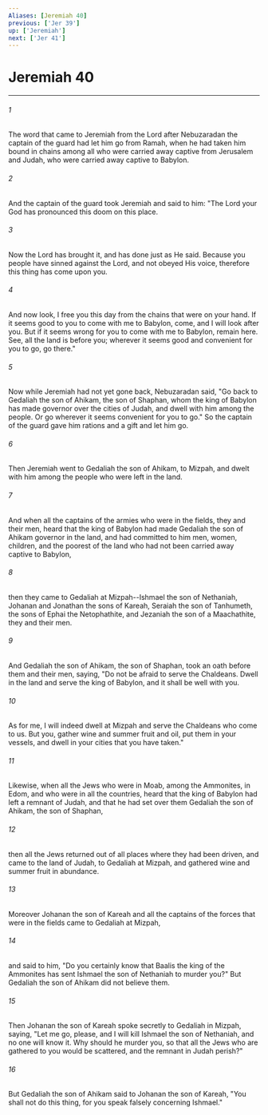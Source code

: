 ```yaml
---
Aliases: [Jeremiah 40]
previous: ['Jer 39']
up: ['Jeremiah']
next: ['Jer 41']
---
```

# Jeremiah 40

***


###### 1 
The word that came to Jeremiah from the Lord after Nebuzaradan the captain of the guard had let him go from Ramah, when he had taken him bound in chains among all who were carried away captive from Jerusalem and Judah, who were carried away captive to Babylon. 

###### 2 
And the captain of the guard took Jeremiah and said to him: "The Lord your God has pronounced this doom on this place. 

###### 3 
Now the Lord has brought it, and has done just as He said. Because you people have sinned against the Lord, and not obeyed His voice, therefore this thing has come upon you. 

###### 4 
And now look, I free you this day from the chains that were on your hand. If it seems good to you to come with me to Babylon, come, and I will look after you. But if it seems wrong for you to come with me to Babylon, remain here. See, all the land is before you; wherever it seems good and convenient for you to go, go there." 

###### 5 
Now while Jeremiah had not yet gone back, Nebuzaradan said, "Go back to Gedaliah the son of Ahikam, the son of Shaphan, whom the king of Babylon has made governor over the cities of Judah, and dwell with him among the people. Or go wherever it seems convenient for you to go." So the captain of the guard gave him rations and a gift and let him go. 

###### 6 
Then Jeremiah went to Gedaliah the son of Ahikam, to Mizpah, and dwelt with him among the people who were left in the land. 

###### 7 
And when all the captains of the armies who were in the fields, they and their men, heard that the king of Babylon had made Gedaliah the son of Ahikam governor in the land, and had committed to him men, women, children, and the poorest of the land who had not been carried away captive to Babylon, 

###### 8 
then they came to Gedaliah at Mizpah--Ishmael the son of Nethaniah, Johanan and Jonathan the sons of Kareah, Seraiah the son of Tanhumeth, the sons of Ephai the Netophathite, and Jezaniah the son of a Maachathite, they and their men. 

###### 9 
And Gedaliah the son of Ahikam, the son of Shaphan, took an oath before them and their men, saying, "Do not be afraid to serve the Chaldeans. Dwell in the land and serve the king of Babylon, and it shall be well with you. 

###### 10 
As for me, I will indeed dwell at Mizpah and serve the Chaldeans who come to us. But you, gather wine and summer fruit and oil, put them in your vessels, and dwell in your cities that you have taken." 

###### 11 
Likewise, when all the Jews who were in Moab, among the Ammonites, in Edom, and who were in all the countries, heard that the king of Babylon had left a remnant of Judah, and that he had set over them Gedaliah the son of Ahikam, the son of Shaphan, 

###### 12 
then all the Jews returned out of all places where they had been driven, and came to the land of Judah, to Gedaliah at Mizpah, and gathered wine and summer fruit in abundance. 

###### 13 
Moreover Johanan the son of Kareah and all the captains of the forces that were in the fields came to Gedaliah at Mizpah, 

###### 14 
and said to him, "Do you certainly know that Baalis the king of the Ammonites has sent Ishmael the son of Nethaniah to murder you?" But Gedaliah the son of Ahikam did not believe them. 

###### 15 
Then Johanan the son of Kareah spoke secretly to Gedaliah in Mizpah, saying, "Let me go, please, and I will kill Ishmael the son of Nethaniah, and no one will know it. Why should he murder you, so that all the Jews who are gathered to you would be scattered, and the remnant in Judah perish?" 

###### 16 
But Gedaliah the son of Ahikam said to Johanan the son of Kareah, "You shall not do this thing, for you speak falsely concerning Ishmael."
